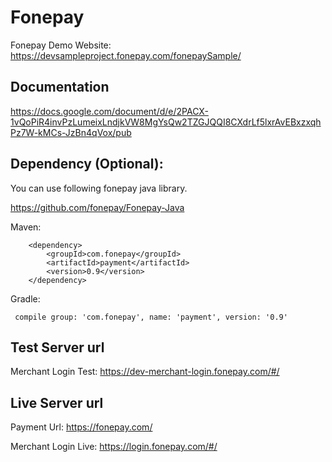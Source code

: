 # Fonepay

Fonepay Demo Website: https://devsampleproject.fonepay.com/fonepaySample/

## Documentation

https://docs.google.com/document/d/e/2PACX-1vQoPiR4invPzLumeixLndjkVW8MgYsQw2TZGJQQI8CXdrLf5lxrAvEBxzxqhPz7W-kMCs-JzBn4qVox/pub

## Dependency (Optional):

You can use following fonepay java library.

https://github.com/fonepay/Fonepay-Java

   Maven:
    
        <dependency>
            <groupId>com.fonepay</groupId>
            <artifactId>payment</artifactId>
            <version>0.9</version>
        </dependency>
        
   Gradle:
     
     compile group: 'com.fonepay', name: 'payment', version: '0.9'

## Test Server url

Merchant Login Test: https://dev-merchant-login.fonepay.com/#/
     
## Live Server url

Payment Url: https://fonepay.com/

Merchant Login Live: https://login.fonepay.com/#/